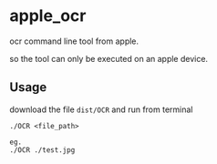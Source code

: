 # apple_ocr

ocr command line tool from apple.

so the tool can only be executed on an apple device.

## Usage

download the file `dist/OCR` and run from terminal

```
./OCR <file_path>

eg.
./OCR ./test.jpg
```
